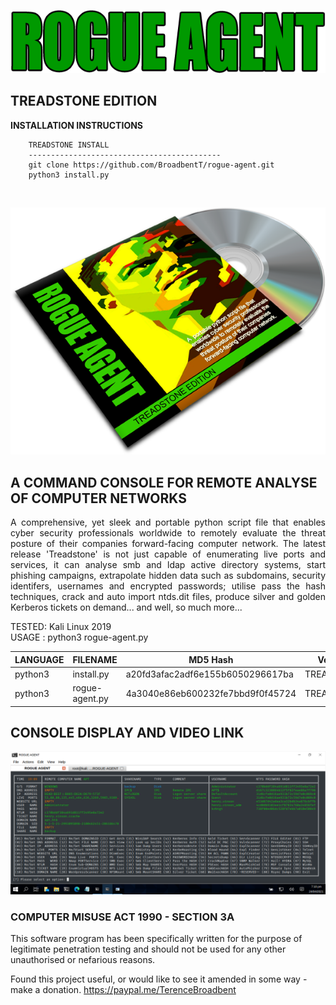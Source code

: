 <p align="center">
  <img src="https://github.com/BroadbentT/ROGUE-AGENT/blob/master/picture0.png">
</p>

## TREADSTONE EDITION

**INSTALLATION INSTRUCTIONS**

        TREADSTONE INSTALL
        -------------------------------------------
        git clone https://github.com/BroadbentT/rogue-agent.git
        python3 install.py
<br>

<p align="center">
  <img src="https://github.com/BroadbentT/ROGUE-AGENT/blob/master/picture1.png">
</p>

## A COMMAND CONSOLE FOR REMOTE ANALYSE OF COMPUTER NETWORKS

<p align="justify">
A comprehensive, yet sleek and portable python script file that enables cyber security professionals worldwide to remotely evaluate the threat posture of their companies forward-facing computer network. The latest release 'Treadstone' is not just capable of enumerating live ports and services, it can analyse smb and ldap active directory systems, start phishing campaigns, extrapolate hidden data such as subdomains, security identifers, usernames and encrypted passwords; utilise pass the hash techniques, crack and auto import ntds.dit files, produce silver and golden Kerberos tickets on demand... and well, so much more...
</p>

TESTED: Kali Linux 2019 <br>
USAGE : python3 rogue-agent.py

| LANGUAGE  | FILENAME       | MD5 Hash                         | Version      |
|------     |-------         | -------                          | ----         |
| python3   | install.py     | a20fd3afac2adf6e155b6050296617ba | TREADSTONE   |	                
| python3   | rogue-agent.py | 4a3040e86eb600232fe7bbd9f0f45724 | TREADSTONE   |
       
## CONSOLE DISPLAY AND VIDEO LINK

[![WinMaster](https://github.com/BroadbentT/ROGUE-AGENT/blob/master/picture2.png)](https://youtu.be/6kbGW_IIq2A "MasterConsole")

### COMPUTER MISUSE ACT 1990 - SECTION 3A
This software program has been specifically written for the purpose of legitimate penetration testing and should not be used for any other unauthorised or nefarious reasons.

Found this project useful, or would like to see it amended in some way - make a donation.
https://paypal.me/TerenceBroadbent
